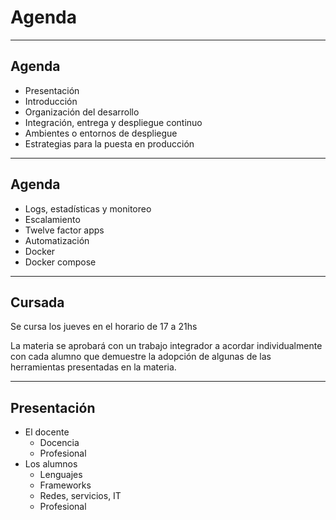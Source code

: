 # Agenda

---

## Agenda

* Presentación
* Introducción
* Organización del desarrollo
* Integración, entrega y despliegue continuo
* Ambientes o entornos de despliegue
* Estrategias para la puesta en producción

---

## Agenda

* Logs, estadísticas y monitoreo
* Escalamiento
* Twelve factor apps
* Automatización
* Docker
* Docker compose

---

## Cursada

Se cursa los jueves en el horario de 17 a 21hs

La materia se aprobará con un trabajo integrador a acordar individualmente con
cada alumno que demuestre la adopción de algunas de las herramientas presentadas
en la materia.

---

## Presentación

* El docente <!-- .element: class="fragment" data-fragment-index="1" -->
	* Docencia
	* Profesional
* Los alumnos <!-- .element: class="fragment" data-fragment-index="2" -->
	* Lenguajes
	* Frameworks
	* Redes, servicios, IT
	* Profesional
